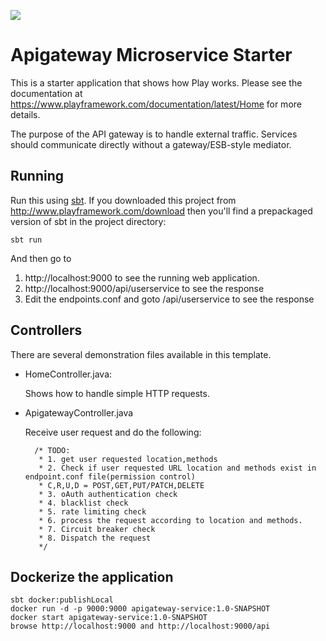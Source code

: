 [<img src="https://img.shields.io/travis/playframework/play-java-starter-example.svg"/>](https://travis-ci.org/playframework/play-java-starter-example)

# Apigateway Microservice Starter

This is a starter application that shows how Play works.  Please see the documentation at https://www.playframework.com/documentation/latest/Home for more details.

The purpose of the API gateway is to handle external traffic.
Services should communicate directly without a gateway/ESB-style mediator.

## Running

Run this using [sbt](http://www.scala-sbt.org/).  If you downloaded this project from http://www.playframework.com/download then you'll find a prepackaged version of sbt in the project directory:

```
sbt run
```

And then go to 

1. http://localhost:9000 to see the running web application.
2. http://localhost:9000/api/userservice to see the response
3. Edit the endpoints.conf and goto /api/userservice to see the response

## Controllers

There are several demonstration files available in this template.

- HomeController.java:

  Shows how to handle simple HTTP requests.

- ApigatewayController.java

  Receive user request and do the following:
  
 		/* TODO:
		 * 1. get user requested location,methods
		 * 2. Check if user requested URL location and methods exist in endpoint.conf file(permission control)
		 * C,R,U,D = POST,GET,PUT/PATCH,DELETE
		 * 3. oAuth authentication check
		 * 4. blacklist check
		 * 5. rate limiting check
		 * 6. process the request according to location and methods.
		 * 7. Circuit breaker check
		 * 8. Dispatch the request
		 */
		 
## Dockerize the application
```
sbt docker:publishLocal
docker run -d -p 9000:9000 apigateway-service:1.0-SNAPSHOT
docker start apigateway-service:1.0-SNAPSHOT
browse http://localhost:9000 and http://localhost:9000/api
```

